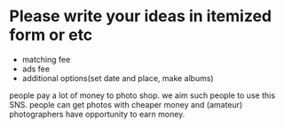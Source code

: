 # Please write your ideas in itemized form or etc

* matching fee
* ads fee
* additional options(set date and place, make albums)

people pay a lot of money to photo shop. we aim such people to use this SNS.
people can get photos with cheaper money and (amateur) photographers have opportunity to earn money.